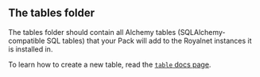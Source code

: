 ## The tables folder

The tables folder should contain all Alchemy tables (SQLAlchemy-compatible SQL tables) that your Pack will add to the Royalnet instances it is installed in.

To learn how to create a new table, read the [`table` docs page](https://gh.steffo.eu/royalnet/html/packs/table.html).
